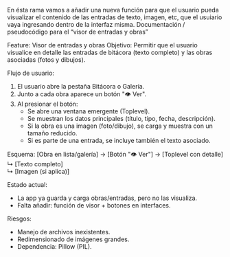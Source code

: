 En ésta rama vamos a añadir una nueva función para que el usuario pueda visualizar el contenido de las entradas de texto, imagen, etc, que el usuiario vaya ingresando dentro de la interfaz misma. 
Documentación / pseudocódigo para el “visor de entradas y obras”

Feature: Visor de entradas y obras
Objetivo: Permitir que el usuario visualice en detalle las entradas de bitácora (texto completo) y las obras asociadas (fotos y dibujos).

Flujo de usuario:
1. El usuario abre la pestaña Bitácora o Galería.
2. Junto a cada obra aparece un botón "👁️ Ver".
3. Al presionar el botón:
   - Se abre una ventana emergente (Toplevel).
   - Se muestran los datos principales (título, tipo, fecha, descripción).
   - Si la obra es una imagen (foto/dibujo), se carga y muestra con un tamaño reducido.
   - Si es parte de una entrada, se incluye también el texto asociado.

Esquema:
[Obra en lista/galería] → [Botón "👁️ Ver"] → [Toplevel con detalle]  
                                   ↳ [Texto completo]  
                                   ↳ [Imagen (si aplica)]

Estado actual:
- La app ya guarda y carga obras/entradas, pero no las visualiza.
- Falta añadir: función de visor + botones en interfaces.

Riesgos:
- Manejo de archivos inexistentes.
- Redimensionado de imágenes grandes.
- Dependencia: Pillow (PIL).
